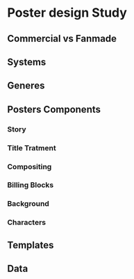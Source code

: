 # Poster design Study

## Commercial vs Fanmade
## Systems
## Generes
## Posters Components
### Story
### Title Tratment
### Compositing
### Billing Blocks
### Background
### Characters
## Templates
## Data